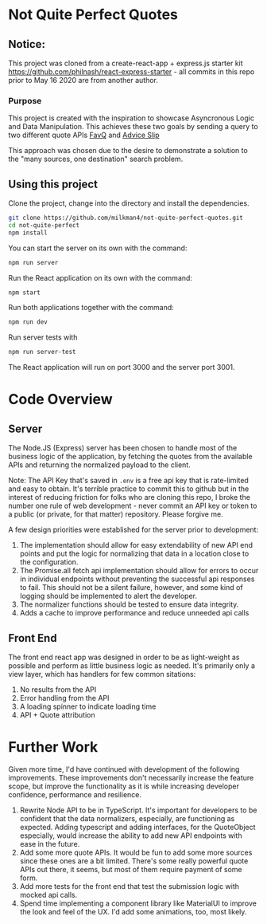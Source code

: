 # Not Quite Perfect Quotes

## Notice:

This project was cloned from a create-react-app + express.js starter kit https://github.com/philnash/react-express-starter - all commits in this repo prior to May 16 2020 are from another author.

### Purpose

This project is created with the inspiration to showcase Asyncronous Logic and Data Manipulation. This achieves these two goals by sending a query to two different quote APIs [FavQ](https://favqs.com/) and [Advice Slip](https://api.adviceslip.com/)

This approach was chosen due to the desire to demonstrate a solution to the "many sources, one destination" search problem. 

## Using this project

Clone the project, change into the directory and install the dependencies.

```bash
git clone https://github.com/milkman4/not-quite-perfect-quotes.git
cd not-quite-perfect
npm install
```

You can start the server on its own with the command:

```bash
npm run server
```

Run the React application on its own with the command:

```bash
npm start
```

Run both applications together with the command:

```bash
npm run dev
```

Run server tests with

```bash
npm run server-test
```

The React application will run on port 3000 and the server port 3001.

# Code Overview

## Server

The Node.JS (Express) server has been chosen to handle most of the business logic of the application, by fetching the quotes from the available APIs and returning the normalized payload to the client.

Note: The API Key that's saved in `.env` is a free api key that is rate-limited and easy to obtain. It's terrible practice to commit this to github but in the interest of reducing friction for folks who are cloning this repo, I broke the number one rule of web development - never commit an API key or token to a public (or private, for that matter) repository. Please forgive me.

A few design priorities were established for the server prior to development:

1. The implementation should allow for easy extendability of new API end points and put the logic for normalizing that data in a location close to the configuration.
2. The Promise.all fetch api implementation should allow for errors to occur in individual endpoints without preventing the successful api responses to fail. This should not be a silent failure, however, and some kind of logging should be implemented to alert the developer.
3. The normalizer functions should be tested to ensure data integrity.
4. Adds a cache to improve performance and reduce unneeded api calls

## Front End

The front end react app was designed in order to be as light-weight as possible and perform as little business logic as needed. It's primarily only a view layer, which has handlers for few common sitations:

1. No results from the API
2. Error handling from the API
3. A loading spinner to indicate loading time
4. API + Quote attribution

# Further Work

Given more time, I'd have continued with development of the following improvements. These improvements don't necessarily increase the feature scope, but improve the functionality as it is while increasing developer confidence, performance and resilience.

1. Rewrite Node API to be in TypeScript. It's important for developers to be confident that the data normalizers, especially, are functioning as expected. Adding typescript and adding interfaces, for the QuoteObject especially, would increase the ability to add new API endpoints with ease in the future.
2. Add some more quote APIs. It would be fun to add some more sources since these ones are a bit limited. There's some really powerful quote APIs out there, it seems, but most of them require payment of some form.
3. Add more tests for the front end that test the submission logic with mocked api calls. 
4. Spend time implementing a component library like MaterialUI to improve the look and feel of the UX. I'd add some animations, too, most likely.


